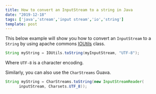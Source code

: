 ```yaml
---
title: How to convert an InputStream to a string in Java
date: "2019-12-18"
tags: ['java','stream','input stream','io','string']
template: post
---
```


This below example will show you how to convert an `InputStream` to a `String` by using apache commons  [IOUtils](http://commons.apache.org/proper/commons-io/javadocs/api-2.4/org/apache/commons/io/IOUtils.html#toString%28java.io.InputStream,%20java.lang.String) class.

```java
String myString = IOUtils.toString(myInputStream, "UTF-8");
```

Where `UTF-8` is a character encoding.

Similarly, you can also use the `CharStreams` Guava.

```java
String myString = CharStreams.toString(new InputStreamReader(
      inputStream, Charsets.UTF_8));
```

